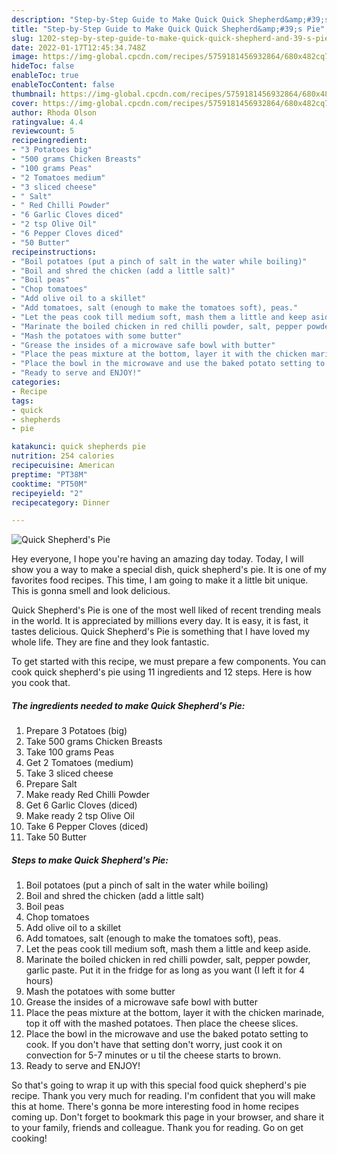 ```yaml
---
description: "Step-by-Step Guide to Make Quick Quick Shepherd&amp;#39;s Pie"
title: "Step-by-Step Guide to Make Quick Quick Shepherd&amp;#39;s Pie"
slug: 1202-step-by-step-guide-to-make-quick-quick-shepherd-and-39-s-pie
date: 2022-01-17T12:45:34.748Z
image: https://img-global.cpcdn.com/recipes/5759181456932864/680x482cq70/quick-shepherds-pie-recipe-main-photo.jpg
hideToc: false
enableToc: true
enableTocContent: false
thumbnail: https://img-global.cpcdn.com/recipes/5759181456932864/680x482cq70/quick-shepherds-pie-recipe-main-photo.jpg
cover: https://img-global.cpcdn.com/recipes/5759181456932864/680x482cq70/quick-shepherds-pie-recipe-main-photo.jpg
author: Rhoda Olson
ratingvalue: 4.4
reviewcount: 5
recipeingredient:
- "3 Potatoes big"
- "500 grams Chicken Breasts"
- "100 grams Peas"
- "2 Tomatoes medium"
- "3 sliced cheese"
- " Salt"
- " Red Chilli Powder"
- "6 Garlic Cloves diced"
- "2 tsp Olive Oil"
- "6 Pepper Cloves diced"
- "50 Butter"
recipeinstructions:
- "Boil potatoes (put a pinch of salt in the water while boiling)"
- "Boil and shred the chicken (add a little salt)"
- "Boil peas"
- "Chop tomatoes"
- "Add olive oil to a skillet"
- "Add tomatoes, salt (enough to make the tomatoes soft), peas."
- "Let the peas cook till medium soft, mash them a little and keep aside."
- "Marinate the boiled chicken in red chilli powder, salt, pepper powder, garlic paste. Put it in the fridge for as long as you want (I left it for 4 hours)"
- "Mash the potatoes with some butter"
- "Grease the insides of a microwave safe bowl with butter"
- "Place the peas mixture at the bottom, layer it with the chicken marinade, top it off with the mashed potatoes. Then place the cheese slices."
- "Place the bowl in the microwave and use the baked potato setting to cook. If you don&#39;t have that setting don&#39;t worry, just cook it on convection for 5-7 minutes or u til the cheese starts to brown."
- "Ready to serve and ENJOY!"
categories:
- Recipe
tags:
- quick
- shepherds
- pie

katakunci: quick shepherds pie 
nutrition: 254 calories
recipecuisine: American
preptime: "PT38M"
cooktime: "PT50M"
recipeyield: "2"
recipecategory: Dinner

---
```



![Quick Shepherd&#39;s Pie](https://img-global.cpcdn.com/recipes/5759181456932864/680x482cq70/quick-shepherds-pie-recipe-main-photo.jpg)

Hey everyone, I hope you're having an amazing day today. Today, I will show you a way to make a special dish, quick shepherd&#39;s pie. It is one of my favorites food recipes. This time, I am going to make it a little bit unique. This is gonna smell and look delicious.



Quick Shepherd&#39;s Pie is one of the most well liked of recent trending meals in the world. It is appreciated by millions every day. It is easy, it is fast, it tastes delicious. Quick Shepherd&#39;s Pie is something that I have loved my whole life. They are fine and they look fantastic.


To get started with this recipe, we must prepare a few components. You can cook quick shepherd&#39;s pie using 11 ingredients and 12 steps. Here is how you cook that.

<!--inarticleads1-->

##### The ingredients needed to make Quick Shepherd&#39;s Pie:

1. Prepare 3 Potatoes (big)
1. Take 500 grams Chicken Breasts
1. Take 100 grams Peas
1. Get 2 Tomatoes (medium)
1. Take 3 sliced cheese
1. Prepare  Salt
1. Make ready  Red Chilli Powder
1. Get 6 Garlic Cloves (diced)
1. Make ready 2 tsp Olive Oil
1. Take 6 Pepper Cloves (diced)
1. Take 50 Butter




<!--inarticleads2-->

##### Steps to make Quick Shepherd&#39;s Pie:

1. Boil potatoes (put a pinch of salt in the water while boiling)
1. Boil and shred the chicken (add a little salt)
1. Boil peas
1. Chop tomatoes
1. Add olive oil to a skillet
1. Add tomatoes, salt (enough to make the tomatoes soft), peas.
1. Let the peas cook till medium soft, mash them a little and keep aside.
1. Marinate the boiled chicken in red chilli powder, salt, pepper powder, garlic paste. Put it in the fridge for as long as you want (I left it for 4 hours)
1. Mash the potatoes with some butter
1. Grease the insides of a microwave safe bowl with butter
1. Place the peas mixture at the bottom, layer it with the chicken marinade, top it off with the mashed potatoes. Then place the cheese slices.
1. Place the bowl in the microwave and use the baked potato setting to cook. If you don&#39;t have that setting don&#39;t worry, just cook it on convection for 5-7 minutes or u til the cheese starts to brown.
1. Ready to serve and ENJOY!



So that's going to wrap it up with this special food quick shepherd&#39;s pie recipe. Thank you very much for reading. I'm confident that you will make this at home. There's gonna be more interesting food in home recipes coming up. Don't forget to bookmark this page in your browser, and share it to your family, friends and colleague. Thank you for reading. Go on get cooking!
